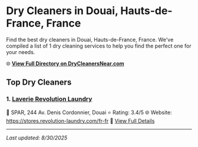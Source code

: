 # Dry Cleaners in Douai, Hauts-de-France, France

Find the best dry cleaners in Douai, Hauts-de-France, France. We've compiled a list of 1 dry cleaning services to help you find the perfect one for your needs.

🌐 **[View Full Directory on DryCleanersNear.com](https://drycleanersnear.com/city/France/Hauts-de-France/Douai)**

## Top Dry Cleaners

### 1. [Laverie Revolution Laundry](https://drycleanersnear.com/dryCleaner/68ae680cc95ff2c6096b1cf5/laverie-revolution-laundry)
📍 SPAR, 244 Av. Denis Cordonnier, Douai
⭐ Rating: 3.4/5
🌐 Website: https://stores.revolution-laundry.com/fr-fr
🔗 [View Full Details](https://drycleanersnear.com/dryCleaner/68ae680cc95ff2c6096b1cf5/laverie-revolution-laundry)


---

*Last updated: 8/30/2025*
